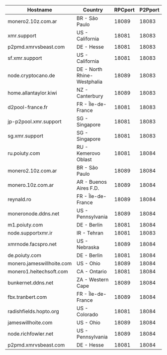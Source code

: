 Hostname | Country | RPCport | P2Pport
--- | --- | --- | ---
monero2.10z.com.ar | BR - São Paulo | 18089 | 18083
xmr.support | US - California | 18081 | 18083
p2pmd.xmrvsbeast.com | DE - Hesse | 18081 | 18083
sf.xmr.support | US - California | 18081 | 18083
node.cryptocano.de | DE - North Rhine-Westphalia | 18089 | 18083
home.allantaylor.kiwi | NZ - Canterbury | 18089 | 18083
d2pool-france.fr | FR - Île-de-France | 18081 | 18083
jp-p2pool.xmr.support | SG - Singapore | 18081 | 18083
sg.xmr.support | SG - Singapore | 18081 | 18083
ru.poiuty.com | RU - Kemerovo Oblast | 18081 | 18084
monero2.10z.com.ar | BR - São Paulo | 18089 | 18084
monero.10z.com.ar | AR - Buenos Aires F.D. | 18089 | 18084
reynald.ro | FR - Île-de-France | 18089 | 18084
moneronode.ddns.net | US - Pennsylvania | 18089 | 18084
m1.poiuty.com | DE - Berlin | 18081 | 18084
node.supportxmr.ir | IR - Tehran | 18081 | 18083
xmrnode.facspro.net | US - Nebraska | 18089 | 18084
de.poiuty.com | DE - Berlin | 18081 | 18084
monero.jameswillhoite.com | US - Ohio | 18089 | 18084
monero1.heitechsoft.com | CA - Ontario | 18081 | 18084
bunkernet.ddns.net | ZA - Western Cape | 18089 | 18084
fbx.tranbert.com | FR - Île-de-France | 18089 | 18084
radishfields.hopto.org | US - Colorado | 18081 | 18084
jameswillhoite.com | US - Ohio | 18089 | 18084
node.richfowler.net | US - Pennsylvania | 18089 | 18084
p2pmd.xmrvsbeast.com | DE - Hesse | 18081 | 18084
